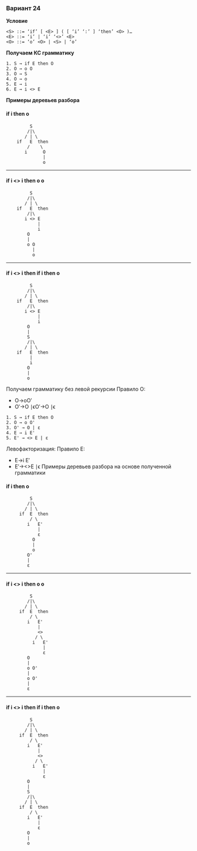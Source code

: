 ### Вариант 24
**Условие**
```
<S> ::= ‘if’ [ <E> ] ( [ ‘i’ ‘:’ ] ‘then’ <O> )…
<E> ::= ‘i’ | ‘i’ ‘<>’ <E>
<O> ::= ‘o’ <O> | <S> | ‘o’
```
**Получаем КС грамматику**
```
1. S → if E then O
2. O → o O
3. O → S
4. O → o
5. E → i
6. E → i <> E
```

**Примеры деревьев разбора**
#### if i then o
```
		 S
        /|\
       / | \
    if   E  then
        /    \
       i      O
              |
              o
```
---
#### if i <> i then o o
```
	     S
        /|\
       / | \
    if   E  then
        /|\
       i <> E
            |
            i
        O
        |
        o O
          |
          o
```
---
#### if i <> i then if i then o
```
         S
        /|\
       / | \
    if   E  then
        /|\
       i <> E
            |
            i
        O
        |
        S
        /|\
       / | \
    if   E  then
         |
         i
        O
        |
        o
```

Получаем грамматику без левой рекурсии
Правило O:
- O→oO′
- O′→O ∣ϵO′→O ∣ϵ
```
1. S → if E then O
2. O → o O'
3. O' → O | ε
4. E → i E'
5. E' → <> E | ε
```
Левофакторизация:
Правило E:
- E→i E′
- E′→<>E ∣ϵ
Примеры деревьев разбора на основе полученной грамматики
#### if i then o
```
         S
        /|\
       / | \
     if  E  then
         / \
        i   E'
            |
            ε
          O
          |
          o
        O'
        |
        ε

```
---
#### if i <> i then o o
```
         S
        /|\
       / | \
     if  E  then
         / \
        i   E'
            |
            <>
           / \
          i   E'
              |
              ε
        O
        |
        o O'
        |
        o O'
        |
        ε
```
---
#### if i <> i then if i then o
```
         S
        /|\
       / | \
     if  E  then
         / \
        i   E'
            |
            <>
           / \
          i   E'
              |
              ε
        O
        |
        S
        /|\
       / | \
     if  E  then
         / \
        i   E'
            |
            ε
        O
        |
        o
```